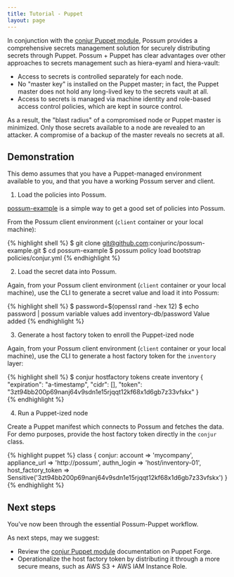 ```yaml
---
title: Tutorial - Puppet
layout: page
---
```


In conjunction with the [conjur Puppet module](https://forge.puppet.com/conjur/conjur),
Possum provides a comprehensive secrets management solution for securely
distributing secrets through Puppet. Possum + Puppet has clear advantages
over other approaches to secrets management such as hiera-eyaml and hiera-vault:

* Access to secrets is controlled separately for each node. 
* No "master key" is installed on the Puppet master; in fact, the Puppet master
does not hold any long-lived key to the secrets vault at all.
* Access to secrets is managed via machine identity and role-based access control policies, which are kept in source control.

As a result, the "blast radius" of a compromised node or Puppet master is minimized.
Only those secrets available to a node are revealed to an attacker. A compromise
of a backup of the master reveals no secrets at all.

## Demonstration

This demo assumes that you have a Puppet-managed environment available to you,
and that you have a working Possum server and client.

1) Load the policies into Possum.

[possum-example](https://github.com/conjurinc/possum-example/) is a simple way to get a good set of policies into Possum.

From the Possum client environment (`client` container or your local machine):

{% highlight shell %}
$ git clone git@github.com:conjurinc/possum-example.git
$ cd possum-example
$ possum policy load bootstrap policies/conjur.yml
{% endhighlight %}

2) Load the secret data into Possum.

Again, from your Possum client environment (`client` container or your local machine),
use the CLI to generate a secret value and load it into Possum:

{% highlight shell %}
$ password=$(openssl rand -hex 12)
$ echo password | possum variable values add inventory-db/password
Value added
{% endhighlight %}

3) Generate a host factory token to enroll the Puppet-ized node

Again, from your Possum client environment (`client` container or your local machine),
use the CLI to generate a host factory token for the `inventory` layer:

{% highlight shell %}
$ conjur hostfactory tokens create inventory
{
  "expiration": "a-timestamp",
  "cidr": [],
  "token": "3zt94bb200p69nanj64v9sdn1e15rjqqt12kf68x1d6gb7z33vfskx"
}    
{% endhighlight %}

4) Run a Puppet-ized node

Create a Puppet manifest which connects to Possum and fetches the data.
For demo purposes, provide the host factory token directly in the `conjur`
class. 

{% highlight puppet %}
class { conjur:
  account         => 'mycompany',
  appliance_url   => 'http://possum',
  authn_login     => 'host/inventory-01',
  host_factory_token => Sensitive('3zt94bb200p69nanj64v9sdn1e15rjqqt12kf68x1d6gb7z33vfskx')
}    
{% endhighlight %}

## Next steps

You've now been through the essential Possum-Puppet workflow. 

As next steps, may we suggest:

* Review the [conjur Puppet module](https://forge.puppet.com/conjur/conjur) documentation
on Puppet Forge.
* Operationalize the host factory token by distributing it through a more 
secure means, such as AWS S3 + AWS IAM Instance Role.

 
